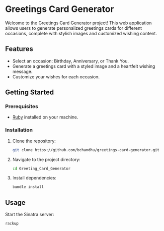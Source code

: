 # Greetings Card Generator

Welcome to the Greetings Card Generator project! This web application allows users to generate personalized greetings cards for different occasions, complete with stylish images and customized wishing content.

## Features

- Select an occasion: Birthday, Anniversary, or Thank You.
- Generate a greetings card with a styled image and a heartfelt wishing message.
- Customize your wishes for each occasion.

## Getting Started

### Prerequisites

- [Ruby](https://www.ruby-lang.org/en/documentation/installation/) installed on your machine.

### Installation

1. Clone the repository:

   ```bash
   git clone https://github.com/bchandhu/greetings-card-generator.git

2. Navigate to the project directory:
   ```bash
   cd Greeting_Card_Generator
3. Install dependencies:
   ```bash
   bundle install
## Usage
Start the Sinatra server:
  ```bash
  rackup


